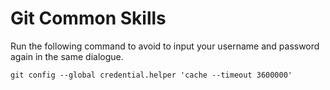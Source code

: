 # Git Common Skills

Run the following command to avoid to input your username and password again in the same dialogue.

    git config --global credential.helper 'cache --timeout 3600000'
